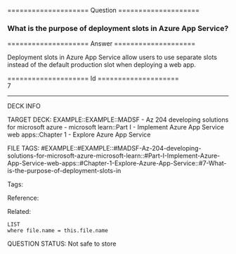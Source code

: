 ==================== Question ====================  

### What is the purpose of deployment slots in Azure App Service?  

==================== Answer ====================  

Deployment slots in Azure App Service allow users to use separate slots instead of the default production slot when deploying a web app.

==================== Id ====================  
7

---

DECK INFO

TARGET DECK: EXAMPLE::EXAMPLE::MADSF - Az 204 developing solutions for microsoft azure - microsoft learn::Part I - Implement Azure App Service web apps::Chapter 1 - Explore Azure App Service

FILE TAGS: #EXAMPLE::#EXAMPLE::#MADSF-Az-204-developing-solutions-for-microsoft-azure-microsoft-learn::#Part-I-Implement-Azure-App-Service-web-apps::#Chapter-1-Explore-Azure-App-Service::#7-What-is-the-purpose-of-deployment-slots-in

Tags:

Reference:

Related:

```dataview
LIST
where file.name = this.file.name
```

QUESTION STATUS: Not safe to store

